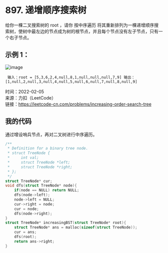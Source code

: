 # 897. 递增顺序搜索树
给你一棵二叉搜索树的 root ，请你 按中序遍历 将其重新排列为一棵递增顺序搜索树，使树中最左边的节点成为树的根节点，并且每个节点没有左子节点，只有一个右子节点。
## 示例 1：  

![image](https://user-images.githubusercontent.com/39286292/152630254-5b801934-5a3b-4aff-b1f9-8dfb40460d1b.png)

`
输入：root = [5,3,6,2,4,null,8,1,null,null,null,7,9]
输出：[1,null,2,null,3,null,4,null,5,null,6,null,7,null,8,null,9]`

时间：2022-02-05  
来源：力扣（LeetCode）  
链接：https://leetcode-cn.com/problems/increasing-order-search-tree

## 我的代码
通过增设哨兵节点，再对二叉树进行中序遍历。
```C
/**
 * Definition for a binary tree node.
 * struct TreeNode {
 *     int val;
 *     struct TreeNode *left;
 *     struct TreeNode *right;
 * };
 */
struct TreeNode* cur;
void dfs(struct TreeNode* node){
    if(node == NULL) return NULL;
    dfs(node->left);
    node->left = NULL;
    cur->right = node;
    cur = node;
    dfs(node->right);
}
struct TreeNode* increasingBST(struct TreeNode* root){
    struct TreeNode* ans = malloc(sizeof(struct TreeNode));
    cur = ans;
    dfs(root);
    return ans->right;
}
```
